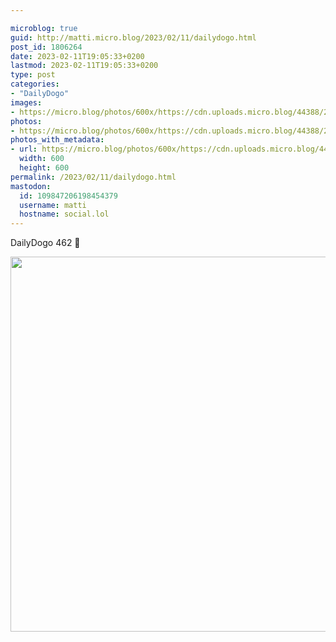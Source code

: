 ```yaml
---

microblog: true
guid: http://matti.micro.blog/2023/02/11/dailydogo.html
post_id: 1806264
date: 2023-02-11T19:05:33+0200
lastmod: 2023-02-11T19:05:33+0200
type: post
categories:
- "DailyDogo"
images:
- https://micro.blog/photos/600x/https://cdn.uploads.micro.blog/44388/2023/47aa65ffac.jpg
photos:
- https://micro.blog/photos/600x/https://cdn.uploads.micro.blog/44388/2023/47aa65ffac.jpg
photos_with_metadata:
- url: https://micro.blog/photos/600x/https://cdn.uploads.micro.blog/44388/2023/47aa65ffac.jpg
  width: 600
  height: 600
permalink: /2023/02/11/dailydogo.html
mastodon:
  id: 109847206198454379
  username: matti
  hostname: social.lol
---
```

DailyDogo 462 🐶

<img src="https://micro.blog/photos/600x/https://blog.martin-haehnel.de/uploads/2023/47aa65ffac.jpg" width="600" height="600" alt="" />
